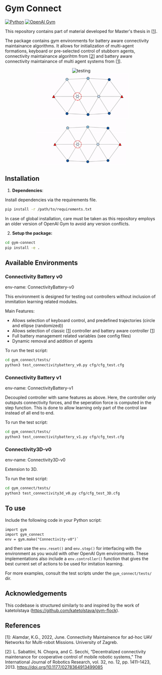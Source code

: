 # Gym Connect

[![Python](https://img.shields.io/badge/Python-3.7%20or%20later-blue.svg)](https://www.python.org/downloads/)
[![OpenAI Gym](https://img.shields.io/badge/OpenAI%20Gym-v0.11.0-blue.svg)](https://github.com/openai/gym)


This repository contains part of material developed for Master's thesis in [<a href="#ref1">1</a>].

The package contains gym environments for battery aware connectivity maintainance algorithms. It allows for initialization of multi-agent formations, keyboard or pre-selected control of stubborn agents, connectivity maintainance algorihtm from [<a href="#ref2">2</a>] and battery aware connectivity maintainance of multi agent systems from [<a href="#ref2">1</a>]. 

<div align="center">
    <img src="/media/classic.gif" alt="testing" height="175">
</div>

<div align="center">
    <img src="/media/near.gif" alt="testing" height="150"><img src="/media/base.gif" alt="testing" height="150">
</div>

## Installation

1. **Dependencies**: 

Install dependencies via the requirements file.

```bash
pip install -r /path/to/requirements.txt
```

In case of global installation, care must be taken as this repository employs an older version of OpenAI Gym to avoid any version conflicts.

2. **Setup the package:**

```bash
cd gym-connect
pip install -e . 
```

## Available Environments

### Connectivity Battery v0

env-name: ConnectivityBattery-v0

This environment is designed for testing out controllers without inclusion of immitation learning related modules.

Main Features:
- Allows selection of keyboard control, and predefined trajectories (circle and ellipse (randomized))
- Allows selection of classic [<a href="#ref1">1</a>] controller and battery aware controller [<a href="#ref1">1</a>]
- Full battery management related variables (see config files)
- Dynamic removal and addition of agents

To run the test script:

```bash
cd gym_connect/tests/
python3 test_connectivitybattery_v0.py cfg/cfg_test.cfg
```

### Connectivity Battery v1

env-name: ConnectivityBattery-v1

Decoupled controller with same features as above. Here, the controller only outsputs connectivity forces, and the seperation force is computed in the step function. This is done to allow learning only part of the control law instead of all end to end.

To run the test script:

```bash
cd gym_connect/tests/
python3 test_connectivitybattery_v1.py cfg/cfg_test.cfg
```

### Connectivity3D-v0

env-name: Connectivity3D-v0

Extension to 3D.

To run the test script:

```bash
cd gym_connect/tests/
python3 test_connectivity3d_v0.py cfg/cfg_test_3D.cfg
```


## To use

Include the following code in your Python script:

~~~~
import gym  
import gym_connect
env = gym.make("Connectivity-v0")` 
~~~~

and then use the `env.reset()` and `env.step()` for interfacing with the environment as you would with other OpenAI Gym environments.  These implementations also include a `env.controller()` function that gives the best current set of actions to be used for imitation learning.

For more examples, consult the test scripts under the ```gym_connect/tests/``` dir.

## Acknowledgements

This codebase is structured similarly to and inspired by the work of katetolstaya (https://github.com/katetolstaya/gym-flock).


## References

<a id="ref1"></a>
[1]: Alamdar, K.G., 2022, June. Connectivity Maintainence for ad-hoc UAV Networks for Multi-robot Missions. University of Zagreb.

<a id="ref2"></a>
[2]: L. Sabattini, N. Chopra, and C. Secchi, “Decentralized connectivity maintenance for cooperative control of mobile  robotic systems,” The International Journal of Robotics Research, vol. 32, no. 12, pp. 1411–1423, 2013. https://doi.org/10.1177/0278364913499085


